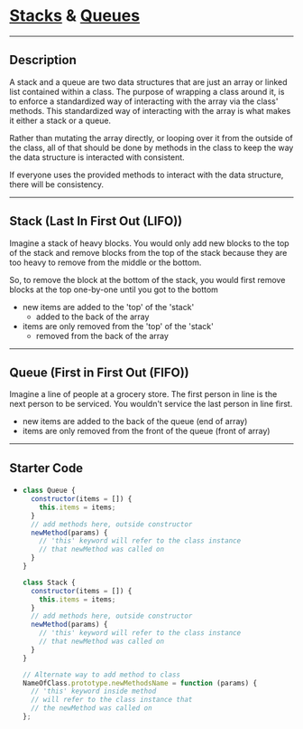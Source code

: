 # [Stacks](./index.js) & [Queues](../Queue/index.js)

---

## Description

A stack and a queue are two data structures that are just an
array or linked list contained within a class. The purpose
of wrapping a class around it, is to enforce a standardized
way of interacting with the array via the class' methods.
This standardized way of interacting with the array is what
makes it either a stack or a queue.

Rather than mutating the array directly, or looping over it from the outside of the class,
all of that should be done by methods in the class to keep the way
the data structure is interacted with consistent.

If everyone uses the provided methods to interact with the data structure,
there will be consistency.

---

## Stack (Last In First Out (LIFO))

Imagine a stack of heavy blocks. You would only add new blocks
to the top of the stack and remove blocks from the top of the stack because they are too heavy to remove from the middle or the bottom.

So, to remove the block at the bottom of the stack, you would first remove
blocks at the top one-by-one until you got to the bottom

- new items are added to the 'top' of the 'stack'
  - added to the back of the array
- items are only removed from the 'top' of the 'stack'
  - removed from the back of the array

---

## Queue (First in First Out (FIFO))

Imagine a line of people at a grocery store.
The first person in line is the next person to be serviced.
You wouldn't service the last person in line first.

- new items are added to the back of the queue (end of array)
- items are only removed from the front of the queue (front of array)

---

## Starter Code

- ```js
  class Queue {
    constructor(items = []) {
      this.items = items;
    }
    // add methods here, outside constructor
    newMethod(params) {
      // 'this' keyword will refer to the class instance
      // that newMethod was called on
    }
  }

  class Stack {
    constructor(items = []) {
      this.items = items;
    }
    // add methods here, outside constructor
    newMethod(params) {
      // 'this' keyword will refer to the class instance
      // that newMethod was called on
    }
  }

  // Alternate way to add method to class
  NameOfClass.prototype.newMethodsName = function (params) {
    // 'this' keyword inside method
    // will refer to the class instance that
    // the newMethod was called on
  };
  ```
